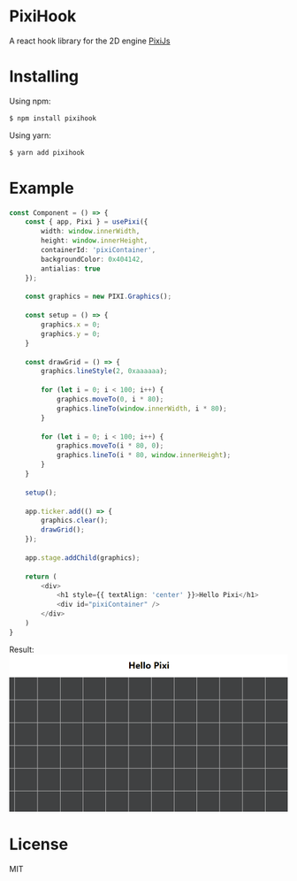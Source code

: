 # PixiHook

A react hook library for the 2D engine [PixiJs](https://pixijs.io/)

# Installing

Using npm:

```bash
$ npm install pixihook
```

Using yarn:

```bash
$ yarn add pixihook
```

# Example

```typescript
const Component = () => {
    const { app, Pixi } = usePixi({
        width: window.innerWidth,
        height: window.innerHeight,
        containerId: 'pixiContainer',
        backgroundColor: 0x404142,
        antialias: true
    });

    const graphics = new PIXI.Graphics();

    const setup = () => {
        graphics.x = 0;
        graphics.y = 0;
    }

    const drawGrid = () => {
        graphics.lineStyle(2, 0xaaaaaa);

        for (let i = 0; i < 100; i++) {
            graphics.moveTo(0, i * 80);
            graphics.lineTo(window.innerWidth, i * 80);
        }

        for (let i = 0; i < 100; i++) {
            graphics.moveTo(i * 80, 0);
            graphics.lineTo(i * 80, window.innerHeight);
        }
    }

    setup();

    app.ticker.add(() => {
        graphics.clear();
        drawGrid();  
    });

    app.stage.addChild(graphics);

    return (
        <div>
            <h1 style={{ textAlign: 'center' }}>Hello Pixi</h1>
            <div id="pixiContainer" />
        </div>
    )
}
```

Result:
![Example](img/example.png)

# License
MIT
